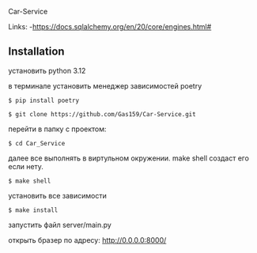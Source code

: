 Car-Service

Links:
-https://docs.sqlalchemy.org/en/20/core/engines.html# 



## Installation


установить python 3.12

в терминале установить менеджер зависимостей poetry

```
$ pip install poetry 
```
```
$ git clone https://github.com/Gas159/Car-Service.git
```
перейти в папку с проектом:
```
$ cd Car_Service
```

далее все выполнять в виртульном окружении. make shell создаст его если нету.
```
$ make shell 
```

установить все зависимости
```
$ make install 
```

запустить файл server/main.py

открыть бразер по адресу:
http://0.0.0.0:8000/ 